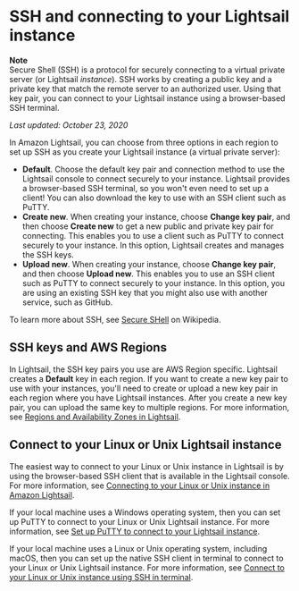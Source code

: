 # SSH and connecting to your Lightsail instance<a name="understanding-ssh-in-amazon-lightsail"></a>

**Note**  
Secure Shell \(SSH\) is a protocol for securely connecting to a virtual private server \(or Lightsail *instance*\)\. SSH works by creating a public key and a private key that match the remote server to an authorized user\. Using that key pair, you can connect to your Lightsail instance using a browser\-based SSH terminal\.

 *Last updated: October 23, 2020* 

In Amazon Lightsail, you can choose from three options in each region to set up SSH as you create your Lightsail instance \(a virtual private server\):
+ **Default**\. Choose the default key pair and connection method to use the Lightsail console to connect securely to your instance\. Lightsail provides a browser\-based SSH terminal, so you won't even need to set up a client\! You can also download the key to use with an SSH client such as PuTTY\.
+ **Create new**\. When creating your instance, choose **Change key pair**, and then choose **Create new** to get a new public and private key pair for connecting\. This enables you to use a client such as PuTTY to connect securely to your instance\. In this option, Lightsail creates and manages the SSH keys\.
+ **Upload new**\. When creating your instance, choose **Change key pair**, and then choose **Upload new**\. This enables you to use an SSH client such as PuTTY to connect securely to your instance\. In this option, you are using an existing SSH key that you might also use with another service, such as GitHub\.

To learn more about SSH, see [Secure SHell](https://en.wikipedia.org/wiki/Secure_Shell) on Wikipedia\.

## SSH keys and AWS Regions<a name="ssh-keys-and-aws-regions"></a>

In Lightsail, the SSH key pairs you use are AWS Region specific\. Lightsail creates a **Default** key in each region\. If you want to create a new key pair to use with your instances, you'll need to create or upload a new key pair in each region where you have Lightsail instances\. After you create a new key pair, you can upload the same key to multiple regions\. For more information, see [Regions and Availability Zones in Lightsail](understanding-regions-and-availability-zones-in-amazon-lightsail.md)\.

## Connect to your Linux or Unix Lightsail instance<a name="setting-up-putty-and-other-clients"></a>

The easiest way to connect to your Linux or Unix instance in Lightsail is by using the browser\-based SSH client that is available in the Lightsail console\. For more information, see [Connecting to your Linux or Unix instance in Amazon Lightsail](lightsail-how-to-connect-to-your-instance-virtual-private-server.md)\.

If your local machine uses a Windows operating system, then you can set up PuTTY to connect to your Linux or Unix Lightsail instance\. For more information, see [Set up PuTTY to connect to your Lightsail instance](lightsail-how-to-set-up-putty-to-connect-using-ssh.md)\.

If your local machine uses a Linux or Unix operating system, including macOS, then you can set up the native SSH client in terminal to connect to your Linux or Unix Lightsail instance\. For more information, see [Connect to your Linux or Unix instance using SSH in terminal](amazon-lightsail-ssh-using-terminal.md)\.

